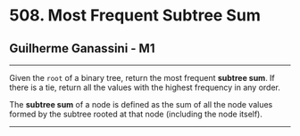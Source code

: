 
# 508. Most Frequent Subtree Sum
## Guilherme Ganassini - M1

----------------------


Given the ```root``` of a binary tree, return the most frequent **subtree sum**. If there is
a tie, return all the values with the highest frequency in any order.

The **subtree sum** of a node is defined as the sum of all the node values formed by
the subtree rooted at that node (including the node itself).

----------------------
